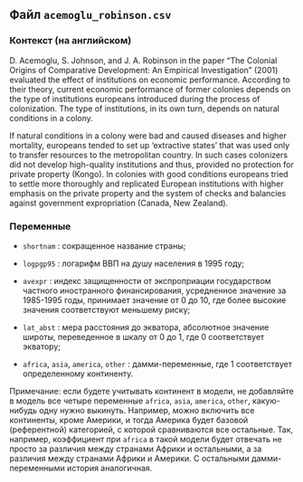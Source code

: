 ## Файл `acemoglu_robinson.csv`

### Контекст (на английском)

D. Acemoglu, S. Johnson, and J. A. Robinson in the paper “The Colonial Origins of Comparative Development: 
An Empirical Investigation” (2001) evaluated the effect of institutions on economic performance. According to their theory, 
current economic performance of former colonies depends on the type of institutions europeans introduced during the process 
of colonization. The type of institutions, in its own turn, depends on natural conditions in a colony.

If natural conditions in a colony were bad and caused diseases and higher mortality, europeans tended to set up 
‘extractive states’ that was used only to transfer resources to the metropolitan country. In such cases colonizers did not 
develop high-quality institutions and thus, provided no protection for private property (Kongo). In colonies with good 
conditions europeans tried to settle more thoroughly and replicated European institutions with higher emphasis on the private 
property and the system of checks and balancies against government expropriation (Canada, New Zealand).

### Переменные 

* `shortnam` : сокращенное название страны;

* `logpgp95` : логарифм ВВП на душу населения в 1995 году;

* `avexpr` : индекс защищенности от экспроприации государством частного иностранного финансирования, 
усредненное значение за 1985-1995 годы, принимает значение от 0 до 10, где более высокие значения соответствуют меньшему риску;

* `lat_abst` : мера расстояния до экватора, абсолютное значение широты, переведенное в шкалу от 0 до 1, где 0 соответствует экватору;

* `africa`, `asia`, `america`, `other` : дамми-переменные, где 1 соответствует определенному континенту.

Примечание: если будете учитывать континент в модели, не добавляйте в модель все четыре переменные `africa`, `asia`, `america`, `other`,
какую-нибудь одну нужно выкинуть. Например, можно включить все континенты, кроме Америки, и тогда Америка будет 
базовой (референтной) категорией, с которой сравниваются все остальные. Так, например, коэффициент при `africa` в такой модели будет 
отвечать не просто за различия между странами Африки и остальными, а за различия между странами Африки и Америки. 
С остальными дамми-переменными история аналогичная.

